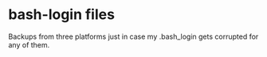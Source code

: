# bash-login files

Backups from three platforms just in case my .bash_login gets corrupted for any of them.
